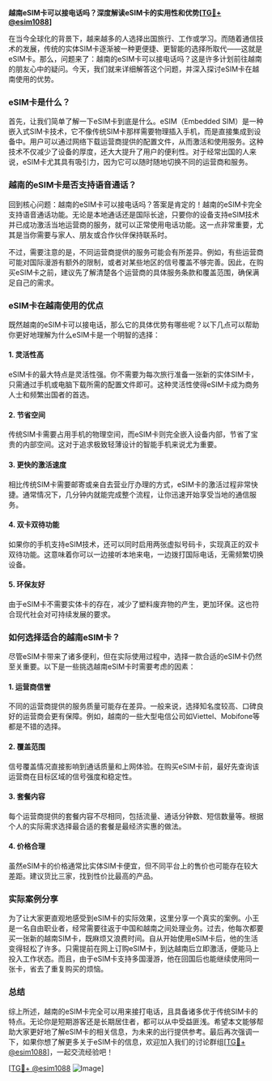 **越南eSIM卡可以接电话吗？深度解读eSIM卡的实用性和优势[[TG💪+ @esim1088](https://t.me/s/esim1088)]**

在当今全球化的背景下，越来越多的人选择出国旅行、工作或学习。而随着通信技术的发展，传统的实体SIM卡逐渐被一种更便捷、更智能的选择所取代——这就是eSIM卡。那么，问题来了：越南的eSIM卡可以接电话吗？这是许多计划前往越南的朋友心中的疑问。今天，我们就来详细解答这个问题，并深入探讨eSIM卡在越南使用的优势。

### eSIM卡是什么？

首先，让我们简单了解一下eSIM卡到底是什么。eSIM（Embedded SIM）是一种嵌入式SIM卡技术，它不像传统SIM卡那样需要物理插入手机，而是直接集成到设备中。用户可以通过网络下载运营商提供的配置文件，从而激活和使用服务。这种技术不仅减少了设备的厚度，还大大提升了用户的便利性。对于经常出国的人来说，eSIM卡尤其具有吸引力，因为它可以随时随地切换不同的运营商和服务。

### 越南的eSIM卡是否支持语音通话？

回到核心问题：越南的eSIM卡可以接电话吗？答案是肯定的！越南的eSIM卡完全支持语音通话功能。无论是本地通话还是国际长途，只要你的设备支持eSIM技术并已成功激活当地运营商的服务，就可以正常使用电话功能。这一点非常重要，尤其是当你需要与家人、朋友或合作伙伴保持联系时。

不过，需要注意的是，不同运营商提供的服务可能会有所差异。例如，有些运营商可能对国际漫游有额外的限制，或者对某些地区的信号覆盖不够完善。因此，在购买eSIM卡之前，建议先了解清楚各个运营商的具体服务条款和覆盖范围，确保满足自己的需求。

### eSIM卡在越南使用的优点

既然越南的eSIM卡可以接电话，那么它的具体优势有哪些呢？以下几点可以帮助你更好地理解为什么eSIM卡是一个明智的选择：

#### 1. 灵活性高
eSIM卡的最大特点是灵活性强。你不需要为每次旅行准备一张新的实体SIM卡，只需通过手机或电脑下载所需的配置文件即可。这种灵活性使得eSIM卡成为商务人士和频繁出国者的首选。

#### 2. 节省空间
传统SIM卡需要占用手机的物理空间，而eSIM卡则完全嵌入设备内部，节省了宝贵的内部空间。这对于追求极致轻薄设计的智能手机来说尤为重要。

#### 3. 更快的激活速度
相比传统SIM卡需要邮寄或亲自去营业厅办理的方式，eSIM卡的激活过程非常快捷。通常情况下，几分钟内就能完成整个流程，让你迅速开始享受当地的通信服务。

#### 4. 双卡双待功能
如果你的手机支持eSIM技术，还可以同时启用两张虚拟号码卡，实现真正的双卡双待功能。这意味着你可以一边接听本地来电，一边拨打国际电话，无需频繁切换设备。

#### 5. 环保友好
由于eSIM卡不需要实体卡的存在，减少了塑料废弃物的产生，更加环保。这也符合现代社会对可持续发展的要求。

### 如何选择适合的越南eSIM卡？

尽管eSIM卡带来了诸多便利，但在实际使用过程中，选择一款合适的eSIM卡仍然至关重要。以下是一些挑选越南eSIM卡时需要考虑的因素：

#### 1. 运营商信誉
不同的运营商提供的服务质量可能存在差异。一般来说，选择知名度较高、口碑良好的运营商会更有保障。例如，越南的一些大型电信公司如Viettel、Mobifone等都是不错的选择。

#### 2. 覆盖范围
信号覆盖情况直接影响到通话质量和上网体验。在购买eSIM卡前，最好先查询该运营商在目标区域的信号强度和稳定性。

#### 3. 套餐内容
每个运营商提供的套餐内容不尽相同，包括流量、通话分钟数、短信数量等。根据个人的实际需求选择最合适的套餐是最经济实惠的做法。

#### 4. 价格合理
虽然eSIM卡的价格通常比实体SIM卡便宜，但不同平台上的售价也可能存在较大差距。建议货比三家，找到性价比最高的产品。

### 实际案例分享

为了让大家更直观地感受到eSIM卡的实际效果，这里分享一个真实的案例。小王是一名自由职业者，经常需要往返于中国和越南之间处理业务。过去，他每次都要买一张新的越南SIM卡，既麻烦又浪费时间。自从开始使用eSIM卡后，他的生活变得轻松了许多。只需提前在网上订购eSIM卡，到达越南后立即激活，便能马上投入工作状态。而且，由于eSIM卡支持多国漫游，他在回国后也能继续使用同一张卡，省去了重复购买的烦恼。

### 总结

综上所述，越南的eSIM卡完全可以用来接打电话，且具备诸多优于传统SIM卡的特点。无论你是短期游客还是长期居住者，都可以从中受益匪浅。希望本文能够帮助大家更好地了解eSIM卡的相关信息，为未来的出行提供参考。最后再次强调一下，如果你想了解更多关于eSIM卡的信息，欢迎加入我们的讨论群组[[TG💪+ @esim1088](https://t.me/s/esim1088)]，一起交流经验吧！

[[TG💪+ @esim1088](https://t.me/s/esim1088) ![Image](https://i.postimg.cc/4NQfJmqS/Snipaste-2025-05-13-00-14-12.png)]
